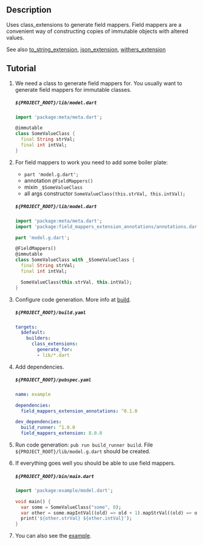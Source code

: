 Description
---
Uses class_extensions to generate field mappers.
Field mappers are a convenient way of constructing copies of immutable objects with altered values.

See also [to_string_extension](https://pub.dev/packages/to_string_extension), [json_extension](https://pub.dev/packages/json_extension), [withers_extension](https://pub.dev/packages/withers_extension)

Tutorial
---
1. We need a class to generate field mappers for. You usually want to generate field mappers for immutable classes.

    ##### `${PROJECT_ROOT}/lib/model.dart`
    ```dart
    import 'package:meta/meta.dart';
    
    @immutable
    class SomeValueClass {
      final String strVal;
      final int intVal;
    }
    ```

2. For field mappers to work you need to add some boiler plate:
    * `part 'model.g.dart';`
    * annotation `@FieldMappers()`
    * mixin `_$SomeValueClass`
    * all args constructor `SomeValueClass(this.strVal, this.intVal);`

    ##### `${PROJECT_ROOT}/lib/model.dart`
    ```dart
    import 'package:meta/meta.dart';
    import 'package:field_mappers_extension_annotations/annotations.dart';
    
    part 'model.g.dart';
    
    @FieldMappers()
    @immutable
    class SomeValueClass with _$SomeValueClass {
      final String strVal;
      final int intVal;
    
      SomeValueClass(this.strVal, this.intVal);
    }
    ```

3. Configure code generation. More info at [build](https://github.com/dart-lang/build).

    ##### `${PROJECT_ROOT}/build.yaml`
    ```yaml
    targets:
      $default:
        builders:
          class_extensions:
            generate_for:
            - lib/*.dart
    ```
4. Add dependencies.

    ##### `${PROJECT_ROOT}/pubspec.yaml`
    ```yaml
    name: example
    
    dependencies:
      field_mappers_extension_annotations: ^0.1.0
    
    dev_dependencies:
      build_runner: ^1.0.0
      field_mappers_extension: 8.0.0
    ```

5. Run code generation: `pub run build_runner build`. File `${PROJECT_ROOT}/lib/model.g.dart` should be created.

6. If everything goes well you should be able to use field mappers.

    ##### `${PROJECT_ROOT}/bin/main.dart`
    ```dart
    import 'package:example/model.dart';
    
    void main() {
      var some = SomeValueClass("some", 0);
      var other = some.mapIntVal((old) => old + 1).mapStrVal((old) => old + " other");
      print('${other.strVal} ${other.intVal}');
    }
    ```

7. You can also see the [example](https://github.com/svarzee/field_mappers_extension/tree/master/field_mappers_extension/example).
